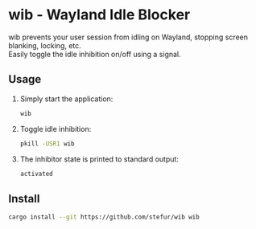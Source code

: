 # wib - Wayland Idle Blocker

wib prevents your user session from idling on Wayland, stopping screen blanking, locking, etc.  
Easily toggle the idle inhibition on/off using a signal.

## Usage

1. Simply start the application:
    ```bash
    wib
    ```
2. Toggle idle inhibition:
    ```bash
    pkill -USR1 wib
    ```
3. The inhibitor state is printed to standard output:
    ```bash
    activated
    ```

## Install
```bash
cargo install --git https://github.com/stefur/wib wib
```